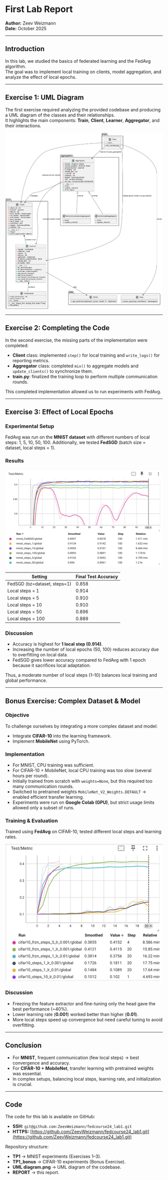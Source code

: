 # First Lab Report

**Author:** Zeev Weizmann  
**Date:** October 2025

---

## Introduction

In this lab, we studied the basics of federated learning and the FedAvg algorithm.  
The goal was to implement local training on clients, model aggregation, and analyze the effect of local epochs.

---

## Exercise 1: UML Diagram

The first exercise required analyzing the provided codebase and producing a UML diagram of the classes and their relationships.  
It highlights the main components: **Train**, **Client**, **Learner**, **Aggregator**, and their interactions.

![UML diagram](UML%20diagram.png)

---

## Exercise 2: Completing the Code

In the second exercise, the missing parts of the implementation were completed:

- **Client** class: implemented `step()` for local training and `write_logs()` for reporting metrics.
- **Aggregator** class: completed `mix()` to aggregate models and `update_clients()` to synchronize them.
- **train.py**: finalized the training loop to perform multiple communication rounds.

This completed implementation allowed us to run experiments with FedAvg.

---

## Exercise 3: Effect of Local Epochs

### Experimental Setup

FedAvg was run on the **MNIST dataset** with different numbers of local steps: 1, 5, 10, 50, 100.
Additionally, we tested **FedSGD** (batch size = dataset, local steps = 1).

### Results

![Accuracy on MNIST](sgd.png)

| Setting                      | Final Test Accuracy |
| ---------------------------- | ------------------- |
| FedSGD (bz=dataset, steps=1) | 0.858               |
| Local steps = 1              | 0.914               |
| Local steps = 5              | 0.910               |
| Local steps = 10             | 0.910               |
| Local steps = 50             | 0.896               |
| Local steps = 100            | 0.889               |

### Discussion

- Accuracy is highest for **1 local step (0.914)**.
- Increasing the number of local epochs (50, 100) reduces accuracy due to overfitting on local data.
- FedSGD gives lower accuracy compared to FedAvg with 1 epoch because it sacrifices local adaptation.

Thus, a moderate number of local steps (1–10) balances local training and global performance.

---

## Bonus Exercise: Complex Dataset & Model

### Objective

To challenge ourselves by integrating a more complex dataset and model:

- Integrate **CIFAR-10** into the learning framework.
- Implement **MobileNet** using PyTorch.

### Implementation

- For MNIST, CPU training was sufficient.
- For CIFAR-10 + MobileNet, local CPU training was too slow (several hours per round).
- Initially trained from scratch with `weights=None`, but this required too many communication rounds.
- Switched to pretrained weights `MobileNet_V2_Weights.DEFAULT` → enabled efficient transfer learning.
- Experiments were run on **Google Colab (GPU)**, but strict usage limits allowed only a subset of runs.

### Training & Evaluation

Trained using **FedAvg** on CIFAR-10, tested different local steps and learning rates.

![CIFAR-10 Accuracy](cifar.png)

### Discussion

- Freezing the feature extractor and fine-tuning only the head gave the best performance (~40%).
- Lower learning rate (**0.001**) worked better than higher (**0.01**).
- More local steps speed up convergence but need careful tuning to avoid overfitting.

---

## Conclusion

- For **MNIST**, frequent communication (few local steps) → best convergence and accuracy.
- For **CIFAR-10 + MobileNet**, transfer learning with pretrained weights was essential.
- In complex setups, balancing local steps, learning rate, and initialization is crucial.

---

## Code

The code for this lab is available on GitHub:

- **SSH:** `git@github.com:ZeevWeizmann/fedcourse24_lab1.git`
- **HTTPS:** [https://github.com/ZeevWeizmann/fedcourse24_lab1.git](https://github.com/ZeevWeizmann/fedcourse24_lab1.git)

Repository structure:

- **TP1** → MNIST experiments (Exercises 1–3).
- **TP1_bonus** → CIFAR-10 experiments (Bonus Exercise).
- **UML diagram.png** → UML diagram of the codebase.
- **REPORT** → this report.
